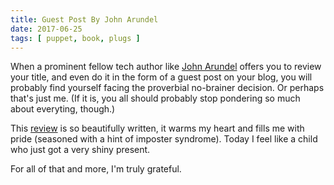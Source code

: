 ```yaml
---
title: Guest Post By John Arundel
date: 2017-06-25
tags: [ puppet, book, plugs ]
---
```


When a prominent fellow tech author like [John Arundel](https://twitter.com/bitfield)
offers you to review your title, and even do it in the form of a guest post on your
blog, you will probably find yourself facing the proverbial no-brainer decision.
Or perhaps that's just me. (If it is, you all should probably stop pondering so much
about everyting, though.)

This [review](/puppet-essentials/review.html) is so beautifully written, it warms my
heart and fills me with pride (seasoned with a hint of imposter syndrome). Today I feel
like a child who just got a very shiny present.

For all of that and more, I'm truly grateful.
